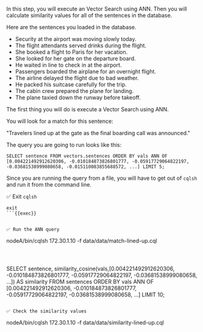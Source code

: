 In this step, you will execute an Vector Search using ANN.
Then you will calculate similarity values for all of the sentences in the database.

Here are the sentences you loaded in the database.

- Security at the airport was moving slowly today.  
- The flight attendants served drinks during the flight.  
- She booked a flight to Paris for her vacation.  
- She looked for her gate on the departure board.  
- He waited in line to check in at the airport.  
- Passengers boarded the airplane for an overnight flight.  
- The airline delayed the flight due to bad weather.  
- He packed his suitcase carefully for the trip.  
- The cabin crew prepared the plane for landing.  
- The plane taxied down the runway before takeoff.  

The first thing you will do is execute a Vector Search using ANN.

You will look for a match for this sentence:  

"Travelers lined up at the gate as the final boarding call was announced."

The query you are going to run looks like this:

```
SELECT sentence FROM vectors.sentences ORDER BY vals ANN OF [0.004221492912620306, -0.010184873826801777, -0.05917729064822197, -0.03681538999080658, -0.015110083855688572, ...] LIMIT 5;

```

Since you are running the query from a file, you will have to get out of `cqlsh` and run it from the command line.

✅ Exit `cqlsh`
```
exit
```{{exec}}


✅ Run the ANN query
```
nodeA/bin/cqlsh 172.30.1.10 -f data/data/match-lined-up.cql
```{{exec}}



```
SELECT 
  sentence, similarity_cosine(vals,[0.004221492912620306, -0.010184873826801777, -0.05917729064822197, -0.03681538999080658, ...])
  AS similarity FROM sentences 
  ORDER BY vals ANN OF [0.004221492912620306, -0.010184873826801777, -0.05917729064822197, -0.03681538999080658, ...] 
  LIMIT 10; 
```

✅ Check the similarity values
```
nodeA/bin/cqlsh 172.30.1.10 -f data/data/similarity-lined-up.cql
```{{exec}}